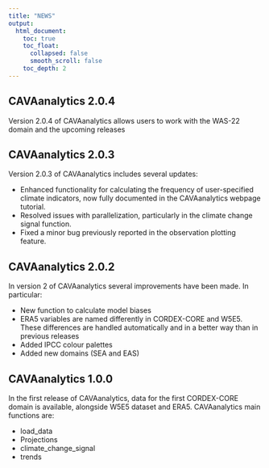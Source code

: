 ```yaml
---
title: "NEWS"
output:
  html_document:
    toc: true
    toc_float:
      collapsed: false
      smooth_scroll: false
    toc_depth: 2
---
```


## CAVAanalytics 2.0.4
Version 2.0.4 of CAVAanalytics allows users to work with the WAS-22 domain and the upcoming releases

## CAVAanalytics 2.0.3
Version 2.0.3 of CAVAanalytics includes several updates:

- Enhanced functionality for calculating the frequency of user-specified climate indicators, now fully documented in the CAVAanalytics webpage tutorial.
- Resolved issues with parallelization, particularly in the climate change signal function.
- Fixed a minor bug previously reported in the observation plotting feature.

## CAVAanalytics 2.0.2
In version 2 of CAVAanalytics several improvements have been made. In particular:

- New function to calculate model biases
- ERA5 variables are named differently in CORDEX-CORE and W5E5. These differences are handled automatically and in a better way than in
previous releases
- Added IPCC colour palettes
- Added new domains (SEA and EAS)


## CAVAanalytics 1.0.0

In the first release of CAVAanalytics, data for the first CORDEX-CORE domain is available, alongside W5E5 dataset and ERA5.
CAVAanalytics main functions are:

- load_data
- Projections
- climate_change_signal
- trends

